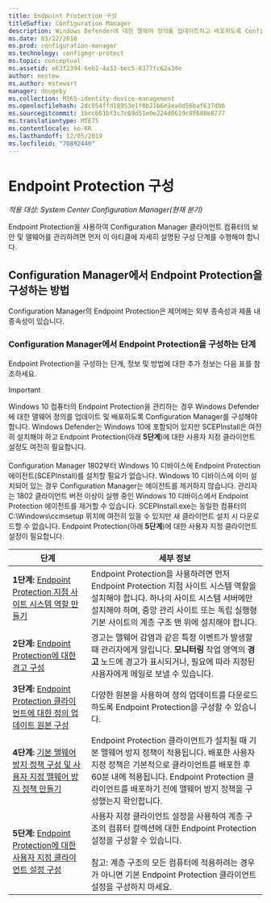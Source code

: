 ```yaml
---
title: Endpoint Protection 구성
titleSuffix: Configuration Manager
description: Windows Defender에 대한 맬웨어 정의를 업데이트하고 배포하도록 Configuration Manager를 설정하는 방법을 알아봅니다.
ms.date: 03/22/2018
ms.prod: configuration-manager
ms.technology: configmgr-protect
ms.topic: conceptual
ms.assetid: e63f2394-6eb1-4a33-bec5-8377fc62a34e
author: mestew
ms.author: mstewart
manager: dougeby
ms.collection: M365-identity-device-management
ms.openlocfilehash: 2dc054ffd18953e1f0b21b6e3ea0d56baf637db6
ms.sourcegitcommit: 1bccb61bf3c7c69d51e0e224d0619c8f608e8777
ms.translationtype: MTE75
ms.contentlocale: ko-KR
ms.lasthandoff: 12/05/2019
ms.locfileid: "70892440"
---
```

# <a name="configure-endpoint-protection"></a>Endpoint Protection 구성

*적용 대상: System Center Configuration Manager(현재 분기)*

Endpoint Protection을 사용하여 Configuration Manager 클라이언트 컴퓨터의 보안 및 맬웨어를 관리하려면 먼저 이 아티클에 자세히 설명된 구성 단계를 수행해야 합니다.  

## <a name="how-to-configure-endpoint-protection-in-configuration-manager"></a>Configuration Manager에서 Endpoint Protection을 구성하는 방법  
 Configuration Manager의 Endpoint Protection은 제어에는 외부 종속성과 제품 내 종속성이 있습니다.  

### <a name="steps-to-configure-endpoint-protection-in-configuration-manager"></a>Configuration Manager에서 Endpoint Protection을 구성하는 단계  
 Endpoint Protection을 구성하는 단계, 정보 및 방법에 대한 추가 정보는 다음 표를 참조하세요.  

> [!IMPORTANT]  
>  Windows 10 컴퓨터의 Endpoint Protection을 관리하는 경우 Windows Defender에 대한 맬웨어 정의를 업데이트 및 배포하도록 Configuration Manager를 구성해야 합니다. Windows Defender는 Windows 10에 포함되어 있지만 SCEPInstall은 여전히 설치해야 하고 Endpoint Protection(아래 **5단계**)에 대한 사용자 지정 클라이언트 설정도 여전히 필요합니다. </br> </br>
> Configuration Manager 1802부터 Windows 10 디바이스에 Endpoint Protection 에이전트(SCEPInstall)를 설치할 필요가 없습니다. Windows 10 디바이스에 이미 설치되어 있는 경우 Configuration Manager는 에이전트를 제거하지 않습니다. 관리자는 1802 클라이언트 버전 이상이 실행 중인 Windows 10 디바이스에서 Endpoint Protection 에이전트를 제거할 수 있습니다. SCEPInstall.exe는 동일한 컴퓨터의 C:\Windows\ccmsetup 위치에 여전히 있을 수 있지만 새 클라이언트 설치 시 다운로드할 수 없습니다. Endpoint Protection(아래 **5단계**)에 대한 사용자 지정 클라이언트 설정이 필요합니다. <!--503654-->

|단계|세부 정보|  
|-----------|-------------|  
|**1단계:** [Endpoint Protection 지점 사이트 시스템 역할 만들기](endpoint-protection-site-role.md)|Endpoint Protection을 사용하려면 먼저 Endpoint Protection 지점 사이트 시스템 역할을 설치해야 합니다. 하나의 사이트 시스템 서버에만 설치해야 하며, 중앙 관리 사이트 또는 독립 실행형 기본 사이트의 계층 구조 맨 위에 설치해야 합니다. |  
|**2단계:** [Endpoint Protection에 대한 경고 구성](endpoint-configure-alerts.md)|경고는 맬웨어 감염과 같은 특정 이벤트가 발생할 때 관리자에게 알립니다. **모니터링** 작업 영역의 **경고** 노드에 경고가 표시되거나, 필요에 따라 지정된 사용자에게 메일로 보낼 수 있습니다. |  
|**3단계:** [Endpoint Protection 클라이언트에 대한 정의 업데이트 원본 구성](endpoint-definition-updates.md)|다양한 원본을 사용하여 정의 업데이트를 다운로드하도록 Endpoint Protection을 구성할 수 있습니다. |  
|**4단계:** [기본 맬웨어 방지 정책 구성 및 사용자 지정 맬웨어 방지 정책 만들기](endpoint-antimalware-policies.md)|Endpoint Protection 클라이언트가 설치될 때 기본 맬웨어 방지 정책이 적용됩니다. 배포한 사용자 지정 정책은 기본적으로 클라이언트를 배포한 후 60분 내에 적용됩니다. Endpoint Protection 클라이언트를 배포하기 전에 맬웨어 방지 정책을 구성했는지 확인합니다. |  
|**5단계:** [Endpoint Protection에 대한 사용자 지정 클라이언트 설정 구성](endpoint-protection-configure-client.md)|사용자 지정 클라이언트 설정을 사용하여 계층 구조의 컴퓨터 컬렉션에 대한 Endpoint Protection 설정을 구성할 수 있습니다.<br /><br /> 참고: 계층 구조의 모든 컴퓨터에 적용하려는 경우가 아니면 기본 Endpoint Protection 클라이언트 설정을 구성하지 마세요. |  
